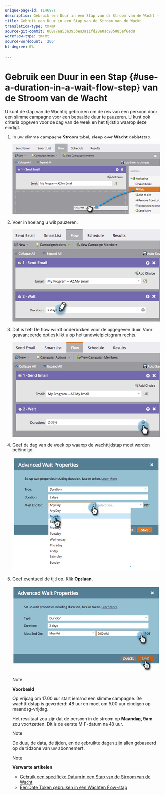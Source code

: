 ```yaml
---
unique-page-id: 1146978
description: Gebruik een Duur in een Stap van de Stroom van de Wacht - Marketo Docs - de Documentatie van het Product
title: Gebruik een Duur in een Stap van de Stroom van de Wacht
translation-type: tm+mt
source-git-commit: 00887ea53e395bea3a11fd28e0ac98b085ef6ed8
workflow-type: tm+mt
source-wordcount: '205'
ht-degree: 0%

---
```



# Gebruik een Duur in een Stap {#use-a-duration-in-a-wait-flow-step} van de Stroom van de Wacht

U kunt de stap van de Wachtrij gebruiken om de reis van een persoon door een slimme campagne voor een bepaalde duur te pauzeren. U kunt ook criteria opgeven voor de dag van de week en het tijdstip waarop deze eindigt.

1. In uw slimme campagne **Stroom** tabel, sleep over **Wacht** debietstap.

   ![](assets/image2014-9-22-11-3a53-3a57.png)

1. Voer in hoelang u wilt pauzeren.

   ![](assets/image2014-9-22-11-3a54-3a0.png)

1. Dat is het! De flow wordt onderbroken voor de opgegeven duur. Voor geavanceerde opties klikt u op het tandwielpictogram rechts.

   ![](assets/image2014-9-22-11-3a54-3a7.png)

1. Geef de dag van de week op waarop de wachttijdstap moet worden beëindigd.

   ![](assets/image2014-9-22-11-3a54-3a10.png)

1. Geef eventueel de tijd op. Klik **Opslaan**.

   ![](assets/image2014-9-22-11-3a54-3a35.png)

   >[!NOTE]
   >
   >**Voorbeeld**
   >
   >
   >Op vrijdag om 17.00 uur start iemand een slimme campagne. De wachttijdstap is gevorderd: 48 uur en moet om 9.00 uur eindigen op maandag-vrijdag.
   >
   >
   >Het resultaat zou zijn dat de persoon in de stroom op **Maandag, 9am** zou voortzetten. Dit is de eerste M-F-datum na 48 uur.

   >[!NOTE]
   >
   >De duur, de data, de tijden, en de gebruikte dagen zijn allen gebaseerd op de tijdzone van uw abonnement.

   >[!NOTE]
   >
   >**Verwante artikelen**
   >
   >    
   >    
   >    * [Gebruik een specifieke Datum in een Stap van de Stroom van de Wacht](use-a-specific-date-in-a-wait-flow-step.md)
   >    * [Een Date Token gebruiken in een Wachten Flow-stap](use-a-date-token-in-a-wait-flow-step.md)


